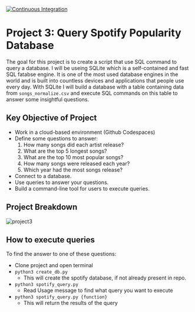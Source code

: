 [![Continuous Integration](https://github.com/nogibjj/SA_project3/actions/workflows/main.yml/badge.svg)](https://github.com/nogibjj/SA_project3/actions/workflows/main.yml)

# Project 3: Query Spotify Popularity Database

The goal for this project is to create a script that use SQL command to query a database. I will be useing SQLite which is a self-contained and fast SQL fatabse engine. It is one of the most used database engines in the world and is built into countless devices and applications that people use every day. With SQLite I will build a database with a table containing data from `songs_normalize.csv` and execute SQL commands on this table to answer some insightful questions.

## Key Objective of Project

- Work in a cloud-based environment (Github Codespaces)
- Define some questions to answer: 
    1. How many songs did each artist release?
    2. What are the top 5 longest songs?
    3. What are the top 10 most popular songs?
    4. How many songs were released each year?
    5. Which year had the most songs release?
- Connect to a database. 
- Use queries to answer your questions.
- Build a command-line tool for users to execute queries. 

## Project Breakdown

![project3](https://user-images.githubusercontent.com/55010363/200214621-cc4e4fc7-882a-49e0-865a-6bf94aaa09ad.png)

## How to execute queries
To find the answer to one of these questions: 
- Clone project and open terminal
- `python3 create_db.py`
    - This will create the spotify database, if not already present in repo. 
- `python3 spotify_query.py`
    - Read Usage message to find what query you want to execute
- `python3 spotify_query.py {function}`
    - This will return the results of the query

